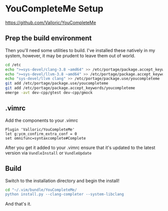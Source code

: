 
# YouCompleteMe Setup

https://github.com/Valloric/YouCompleteMe

## Prep the build environment

Then you'll need some utilities to build. I've installed these natively in my system, however, it may be prudent to leave them out of world.


```bash
cd /etc
echo ">=sys-devel/clang-3.8 ~amd64" >> /etc/portage/package.accept_keywords/youcompleteme
echo ">=sys-devel/llvm-3.8 ~amd64" >> /etc/portage/package.accept_keywords/youcompleteme
echo "sys-devel/llvm clang" >> /etc/portage/package.use/youcompleteme
git add /etc/portage/package.use/youcompleteme
git add /etc/portage/package.accept_keywords/youcompleteme
emerge -avt dev-cpp/gtest dev-cpp/gmock
```

## .vimrc

Add the components to your .vimrc 

```shell
Plugin 'Valloric/YouCompleteMe'
let g:ycm_confirm_extra_conf = 0
set omnifunc=syntaxcomplete#Complete
```

After you get it added to your .vimrc ensure that it's updated
to the latest version via `VundleInstall` or `VundleUpdate`

## Build

Switch to the installation directory and begin the install!

```bash
cd "~/.vim/bundle/YouCompleteMe/
python install.py --clang-completer --system-libclang
```

And that's it.
